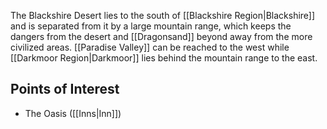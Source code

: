 The Blackshire Desert lies to the south of [[Blackshire Region|Blackshire]] and is separated from it by a large mountain range, which keeps the dangers from the desert and [[Dragonsand]] beyond away from the more civilized areas. [[Paradise Valley]] can be reached to the west while [[Darkmoor Region|Darkmoor]] lies behind the mountain range to the east.
## Points of Interest
* The Oasis ([[Inns|Inn]])
